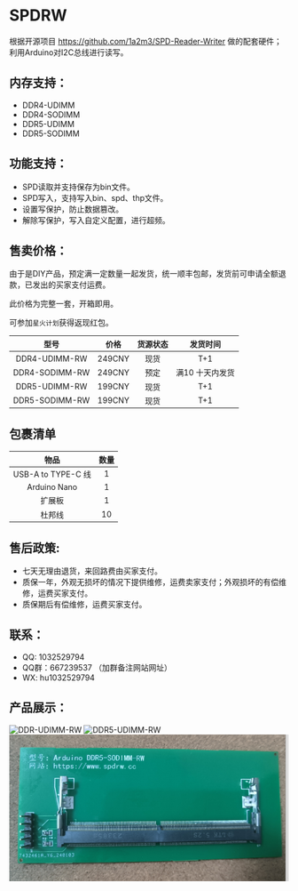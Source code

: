 # SPDRW

根据开源项目 https://github.com/1a2m3/SPD-Reader-Writer 做的配套硬件；利用Arduino对I2C总线进行读写。


## 内存支持：

 - DDR4-UDIMM
 - DDR4-SODIMM 
 - DDR5-UDIMM
 - DDR5-SODIMM

## 功能支持：

 - SPD读取并支持保存为bin文件。
 - SPD写入，支持写入bin、spd、thp文件。
 - 设置写保护，防止数据篡改。
 - 解除写保护，写入自定义配置，进行超频。

## 售卖价格：

由于是DIY产品，预定满一定数量一起发货，统一顺丰包邮，发货前可申请全额退款，已发出的买家支付运费。

此价格为完整一套，开箱即用。

可参加`星火计划`获得返现红包。

| 型号 | 价格 | 货源状态 | 发货时间 |
| :----:| :----: | :----: | :----: |
| DDR4-UDIMM-RW | 249CNY | 现货 | T+1 |
| DDR4-SODIMM-RW | 249CNY | 预定 | 满10 十天内发货 |
| DDR5-UDIMM-RW | 199CNY | 现货 | T+1 |
| DDR5-SODIMM-RW | 199CNY | 现货 | T+1 |

## 包裹清单

| 物品 | 数量 |
| :----:| :----: |
| USB-A to TYPE-C 线 | 1 |
| Arduino Nano | 1 |
| 扩展板 | 1 |
| 杜邦线 | 10 |

## 售后政策:

 - 七天无理由退货，来回路费由买家支付。
 - 质保一年，外观无损坏的情况下提供维修，运费卖家支付；外观损坏的有偿维修，运费买家支付。
 - 质保期后有偿维修，运费买家支付。

## 联系：
 - QQ: 1032529794
 - QQ群：667239537 （加群备注网站网址）
 - WX: hu1032529794
 

## 产品展示：

![DDR-UDIMM-RW](docs/img/DDR-UDIMM-RW.jpg)
![DDR5-UDIMM-RW](docs/img/ddr5-UDIMM-RW.png)
![DDR5-SODIMM-RW](docs/img/ddr5-sodimm-rw.png)
